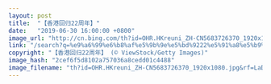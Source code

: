 ```yaml
---
layout: post
title:  "【香港回归22周年】"
date:   "2019-06-30 16:00:00 +0800"
image_url: "http://cn.bing.com/th?id=OHR.HKreuni_ZH-CN5683726370_1920x1080.jpg&rf=LaDigue_1920x1080.jpg&pid=hp"
link: "/search?q=%e9%a6%99%e6%b8%af%e5%9b%9e%e5%bd%9222%e5%91%a8%e5%b9%b4&form=hpcapt&mkt=zh-cn"
copyright: "【香港回归22周年】 (© ViewStock/Getty Images)"
image_hash: "2cef6f5d8102a757036a8cedd01c4488"
image_filename: "th?id=OHR.HKreuni_ZH-CN5683726370_1920x1080.jpg&rf=LaDigue_1920x1080.jpg&pid=hp"
---
```

